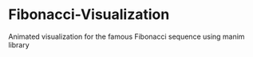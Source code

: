 # Fibonacci-Visualization
Animated visualization for the famous Fibonacci sequence using manim library
